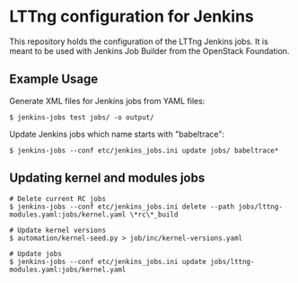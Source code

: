 # LTTng configuration for Jenkins

This repository holds the configuration of the LTTng Jenkins jobs. It is
meant to be used with Jenkins Job Builder from the OpenStack Foundation.

## Example Usage

Generate XML files for Jenkins jobs from YAML files:

    $ jenkins-jobs test jobs/ -o output/

Update Jenkins jobs which name starts with "babeltrace":

    $ jenkins-jobs --conf etc/jenkins_jobs.ini update jobs/ babeltrace*


## Updating kernel and modules jobs

    # Delete current RC jobs
    $ jenkins-jobs --conf etc/jenkins_jobs.ini delete --path jobs/lttng-modules.yaml:jobs/kernel.yaml \*rc\*_build

    # Update kernel versions
    $ automation/kernel-seed.py > job/inc/kernel-versions.yaml

    # Update jobs
    $ jenkins-jobs --conf etc/jenkins_jobs.ini update jobs/lttng-modules.yaml:jobs/kernel.yaml
